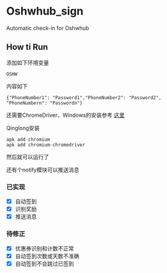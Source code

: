 # Oshwhub_sign
 Automatic check-in for Oshwhub
## How ti Run

添加如下环境变量

    OSHW

内容如下

    {"PhoneNumber1": "Password1","PhoneNumber2": "Password2", "PhoneNumbern": "Passwordn"}

还需要ChromeDriver，Windows的安装参考 [这里](https://blog.csdn.net/Z_Lisa/article/details/133307151)

Qinglong安装

    apk add chromium
    apk add chromium-chromedriver

然后就可以运行了

还有个notify模块可以推送消息

### 已实现
- [x] 自动签到
- [x] 识别奖励
- [x] 推送消息

### 待修正
- [x] 优惠券识别和计数不正常
- [x] 自动签到次数或天数不准确
- [x] 自动签到不会跳过已签到

